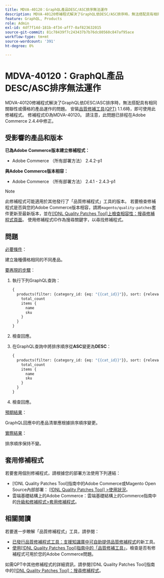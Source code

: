 ```yaml
---
title: MDVA-40120：GraphQL產品DESC/ASC排序無法運作
description: MDVA-40120修補程式解決了GraphQL依DESC/ASC排序時，無法搭配具有相同關聯性或價格的產品運作的問題。 安裝[Quality Patches Tool (QPT)](https://experienceleague.adobe.com/en/docs/commerce-knowledge-base/kb/announcements/commerce-announcements/magento-quality-patches-released-new-tool-to-self-serve-quality-patches) 1.1.6後，即可使用此修補程式。 修補程式ID為MDVA-40120。 請注意，此問題已排程在Adobe Commerce 2.4.4中修正。
feature: GraphQL, Products
role: Admin
exl-id: 4df7f14d-181b-4f34-aff7-0af823632015
source-git-commit: 81c78439f7c243437b7b76dc80560c847af95ace
workflow-type: tm+mt
source-wordcount: '391'
ht-degree: 0%

---
```


# MDVA-40120：GraphQL產品DESC/ASC排序無法運作

MDVA-40120修補程式解決了GraphQL依DESC/ASC排序時，無法搭配具有相同關聯性或價格的產品運作的問題。 安裝[品質修補工具(QPT)](https://experienceleague.adobe.com/en/docs/commerce-knowledge-base/kb/announcements/commerce-announcements/magento-quality-patches-released-new-tool-to-self-serve-quality-patches) 1.1.6時，即可使用此修補程式。 修補程式ID為MDVA-40120。 請注意，此問題已排程在Adobe Commerce 2.4.4中修正。

## 受影響的產品和版本

**已為Adobe Commerce版本建立修補程式：**

* Adobe Commerce （所有部署方法） 2.4.2-p1

**與Adobe Commerce版本相容：**

* Adobe Commerce （所有部署方法） 2.4.1 - 2.4.3-p1

>[!NOTE]
>
>此修補程式可能適用於其他發行了「品質修補程式」工具的版本。 若要檢查修補程式是否與您的Adobe Commerce版本相容，請將`magento/quality-patches`套件更新至最新版本，並在[[!DNL Quality Patches Tool]上檢查相容性：搜尋修補程式頁面](https://experienceleague.adobe.com/en/docs/commerce-knowledge-base/kb/announcements/commerce-announcements/magento-quality-patches-released-new-tool-to-self-serve-quality-patches)。 使用修補程式ID作為搜尋關鍵字，以尋找修補程式。

## 問題

<u>必要條件</u>：

建立幾種價格相同的不同產品。

<u>要再現的步驟</u>：

1. 執行下列GraphQL查詢：

   ```GraphQL
   {
     products(filter: {category_id: {eq: "{{cat_id}}"}}, sort: {relevance: ASC}) {
       total_count
       items {
         name
         sku
       }
     }
   }
   ```

1. 檢查回應。
1. 在GraphQL查詢中將排序順序從&#x200B;**ASC**&#x200B;變更為&#x200B;**DESC**：

   ```GraphQL
   {
     products(filter: {category_id: {eq: "{{cat_id}}"}}, sort: {relevance: DESC}) {
       total_count
       items {
         name
         sku
       }
     }
   }
   ```

1. 檢查回應。

<u>預期結果</u>：

GraphQL回應中的產品清單應根據排序順序變更。

<u>實際結果</u>：

排序順序保持不變。

## 套用修補程式

若要套用個別修補程式，請根據您的部署方法使用下列連結：

* [!DNL Quality Patches Tool]指南中的Adobe Commerce或Magento Open Source內部部署： [[!DNL Quality Patches Tool] >使用狀況](/help/tools/quality-patches-tool/usage.md)。
* 雲端基礎結構上的Adobe Commerce：雲端基礎結構上的Commerce指南中的[升級和修補程式>套用修補程式](https://experienceleague.adobe.com/docs/commerce-cloud-service/user-guide/develop/upgrade/apply-patches.html)。

## 相關閱讀

若要進一步瞭解「品質修補程式」工具，請參閱：

* [已發行品質修補程式工具：支援知識庫中可自助提供品質修補程式](https://experienceleague.adobe.com/en/docs/commerce-knowledge-base/kb/announcements/commerce-announcements/magento-quality-patches-released-new-tool-to-self-serve-quality-patches)的新工具。
* [使用[!DNL Quality Patches Tool]指南中的「品質修補工具」](/help/tools/quality-patches-tool/patches-available-in-qpt/check-patch-for-magento-issue-with-magento-quality-patches.md)，檢查是否有修補程式可用於您的Adobe Commerce問題。

如需QPT中其他修補程式的詳細資訊，請參閱[!DNL Quality Patches Tool]指南中的[[!DNL Quality Patches Tool]：搜尋修補程式](https://experienceleague.adobe.com/tools/commerce-quality-patches/index.html)。
